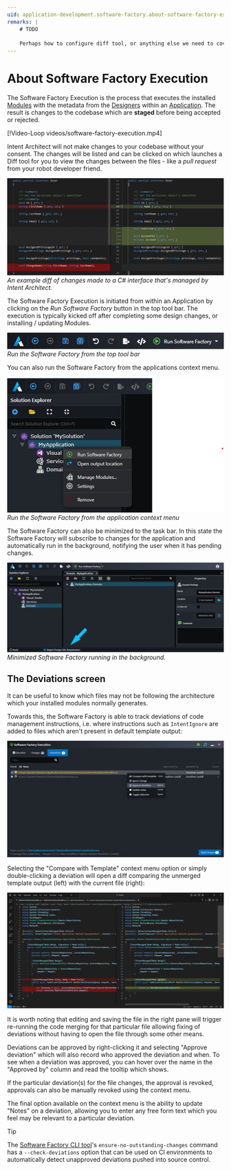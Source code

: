 ```yaml
---
uid: application-development.software-factory.about-software-factory-execution
remarks: |
    # TODO

    Perhaps how to configure diff tool, or anything else we need to cover. -->
---
```

# About Software Factory Execution

The Software Factory Execution is the process that executes the installed [Modules](xref:application-development.applications-and-solutions.about-modules) with the metadata from the [Designers](xref:application-development.modelling.about-designers) within an [Application](xref:application-development.applications-and-solutions.about-applications). The result is changes to the codebase which are **staged** before being accepted or rejected.

[!Video-Loop videos/software-factory-execution.mp4]

Intent Architect will not make changes to your codebase without your consent. The changes will be listed and can be clicked on which launches a Diff tool for you to view the changes between the files - like a _pull request_ from your robot developer friend.

![Diff Example](images/diff-example.png)
_An example diff of changes made to a C# interface that's managed by Intent Architect._

The Software Factory Execution is initiated from within an Application by clicking on the _Run Software Factory_ button in the top tool bar. The execution is typically kicked off after completing some design changes, or installing / updating Modules.

![Play Button](images/software-factory-execution-play-button.png)
_Run the Software Factory from the top tool bar_

You can also run the Software Factory from the applications context menu.

![Run from Context Menu](images/software-factory-context-menu-run.png)
_Run the Software Factory from the application context menu_

The Software Factory can also be minimized to the task bar. In this state the Software Factory will subscribe to changes for the application and automatically run in the background, notifying the user when it has pending changes.

![Running in the Background](images/software-factory-minimized.png)
_Minimized Software Factory running in the background._

## The Deviations screen

It can be useful to know which files may not be following the architecture which your installed modules normally generates.

Towards this, the Software Factory is able to track deviations of code management instructions, i.e. where instructions such as `IntentIgnore` are added to files which aren't present in default template output:

![The deviations screen on the Software Factory](images/deviations.png)

Selecting the "Compare with Template" context menu option or simply double-clicking a deviation will open a diff comparing the unmerged template output (left) with the current file (right):

![Diff of a deviation](images/deviation-diff.png)

It is worth noting that editing and saving the file in the right pane will trigger re-running the code merging for that particular file allowing fixing of deviations without having to open the file through some other means.

Deviations can be approved by right-clicking it and selecting "Approve deviation" which will also record who approved the deviation and when. To see when a deviation was approved, you can hover over the name in the "Approved by" column and read the tooltip which shows.

If the particular deviation(s) for the file changes, the approval is revoked, approvals can also be manually revoked using the context menu.

The final option available on the context menu is the ability to update "Notes" on a deviation, allowing you to enter any free form text which you feel may be relevant to a particular deviation.

> [!TIP]
> The [Software Factory CLI tool](xref:tools.software-factory-cli)'s `ensure-no-outstanding-changes` command has a `--check-deviations` option that can be used on CI environments to automatically detect unapproved deviations pushed into source control.
